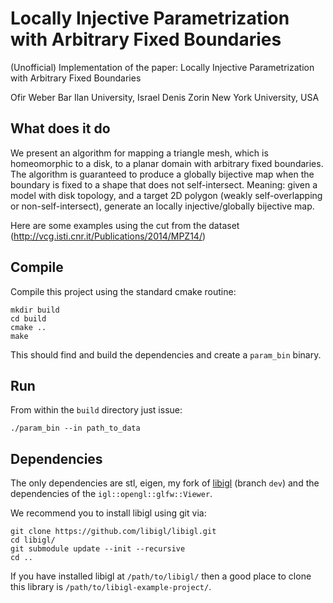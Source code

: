 # Locally Injective Parametrization with Arbitrary Fixed Boundaries

(Unofficial) Implementation of the paper: Locally Injective Parametrization with Arbitrary Fixed Boundaries

Ofir Weber
Bar Ilan University, Israel
Denis Zorin
New York University, USA

## What does it do

We present an algorithm for mapping a triangle mesh, which is homeomorphic to a disk, to a planar domain with arbitrary fixed boundaries. The algorithm is guaranteed to produce a globally bijective map when the boundary is fixed to a shape that does not self-intersect. 
Meaning: given a model with disk topology, and a target 2D polygon (weakly self-overlapping or non-self-intersect), generate an locally injective/globally bijective map.

Here are some examples using the cut from the dataset (http://vcg.isti.cnr.it/Publications/2014/MPZ14/)

## Compile

Compile this project using the standard cmake routine:

    mkdir build
    cd build
    cmake ..
    make

This should find and build the dependencies and create a `param_bin` binary.

## Run

From within the `build` directory just issue:

    ./param_bin --in path_to_data

## Dependencies

The only dependencies are stl, eigen, my fork of [libigl](https://github.com/hankstag/libigl.git) (branch `dev`) and
the dependencies of the `igl::opengl::glfw::Viewer`.

We recommend you to install libigl using git via:

    git clone https://github.com/libigl/libigl.git
    cd libigl/
    git submodule update --init --recursive
    cd ..

If you have installed libigl at `/path/to/libigl/` then a good place to clone
this library is `/path/to/libigl-example-project/`.
